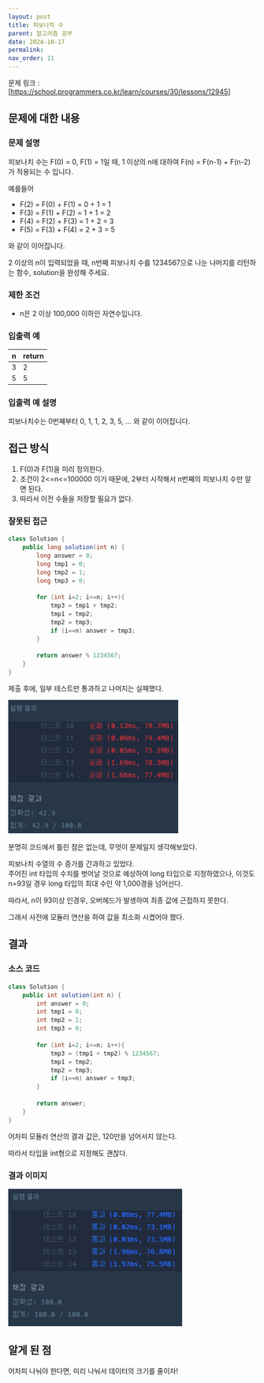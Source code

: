 ```yaml
---
layout: post
title: 피보나치 수
parent: 알고리즘 공부
date: 2024-10-17
permalink:
nav_order: 11
---
```


문제 링크 : [https://school.programmers.co.kr/learn/courses/30/lessons/12945]

## 문제에 대한 내용

### 문제 설명

피보나치 수는 F(0) = 0, F(1) = 1일 때, 1 이상의 n에 대하여 F(n) = F(n-1) + F(n-2) 가 적용되는 수 입니다.

예를들어

- F(2) = F(0) + F(1) = 0 + 1 = 1
- F(3) = F(1) + F(2) = 1 + 1 = 2
- F(4) = F(2) + F(3) = 1 + 2 = 3
- F(5) = F(3) + F(4) = 2 + 3 = 5

와 같이 이어집니다.

2 이상의 n이 입력되었을 때, n번째 피보나치 수를 1234567으로 나눈 나머지를 리턴하는 함수, solution을 완성해 주세요.

### 제한 조건

- n은 2 이상 100,000 이하인 자연수입니다.

### 입출력 예

| n   | return |
| --- | ------ |
| 3   | 2      |
| 5   | 5      |

### 입출력 예 설명

피보나치수는 0번째부터 0, 1, 1, 2, 3, 5, ... 와 같이 이어집니다.

## 접근 방식

1. F(0)과 F(1)을 미리 정의한다.
2. 조건이 2<=n<=100000 이기 때문에, 2부터 시작해서 n번째의 피보나치 수만 알면 된다.
3. 따라서 이전 수들을 저장할 필요가 없다.

### 잘못된 접근

```java
class Solution {
    public long solution(int n) {
        long answer = 0;
        long tmp1 = 0;
        long tmp2 = 1;
        long tmp3 = 0;

        for (int i=2; i<=n; i++){
            tmp3 = tmp1 + tmp2;
            tmp1 = tmp2;
            tmp2 = tmp3;
            if (i==n) answer = tmp3;
        }

        return answer % 1234567;
    }
}
```

제출 후에, 일부 테스트만 통과하고 나머지는 실패했다.

![alt text](/공부/코딩-테스트-공부/image-10.png)

분명히 코드에서 틀린 점은 없는데, 무엇이 문제일지 생각해보았다.

피보나치 수열의 수 증가를 간과하고 있었다.  
주어진 int 타입의 수치를 벗어날 것으로 예상하여 long 타입으로 지정하였으나, 이것도 n=93일 경우 long 타입의 최대 수인 약 1,000경을 넘어선다.

따라서, n이 93이상 인경우, 오버헤드가 발생하여 최종 값에 근접하지 못한다.

그래서 사전에 모듈러 연산을 하여 값을 최소화 시켰어야 했다.

## 결과

### 소스 코드

```java
class Solution {
    public int solution(int n) {
        int answer = 0;
        int tmp1 = 0;
        int tmp2 = 1;
        int tmp3 = 0;

        for (int i=2; i<=n; i++){
            tmp3 = (tmp1 + tmp2) % 1234567;
            tmp1 = tmp2;
            tmp2 = tmp3;
            if (i==n) answer = tmp3;
        }

        return answer;
    }
}
```

어차피 모듈러 연산의 결과 값은, 120만을 넘어서지 않는다.

따라서 타입을 int형으로 지정해도 괜찮다.

### 결과 이미지

![alt text](/공부/코딩-테스트-공부/image-11.png)

## 알게 된 점

어차피 나눠야 한다면, 미리 나눠서 데이터의 크기를 줄이자!

[https://school.programmers.co.kr/learn/courses/30/lessons/12945]: https://school.programmers.co.kr/learn/courses/30/lessons/12945
